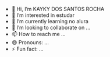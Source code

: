 - 👋 Hi, I’m KAYKY DOS SANTOS ROCHA
- 👀 I’m interested in estudar
- 🌱 I’m currently learning no alura
- 💞️ I’m looking to collaborate on ...
- 📫 How to reach me ...
- 😄 Pronouns: ...
- ⚡ Fun fact: ...

<!---
KAYKYSR244/KAYKYSR244 is a ✨ special ✨ repository because its `README.md` (this file) appears on your GitHub profile.
You can click the Preview link to take a look at your changes.
--->
